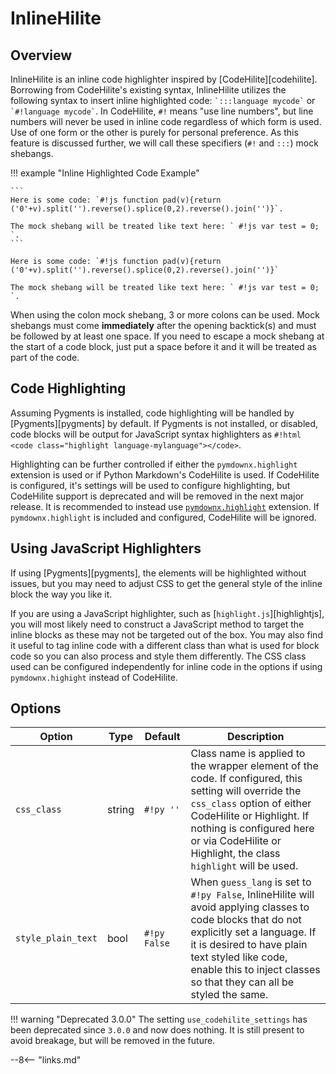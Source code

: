 # InlineHilite

## Overview

InlineHilite is an inline code highlighter inspired by [CodeHilite][codehilite]. Borrowing from CodeHilite's existing syntax, InlineHilite utilizes the following syntax to insert inline highlighted code: `` `:::language mycode` `` or `` `#!language mycode` ``.  In CodeHilite, ` #! ` means "use line numbers", but line numbers will never be used in inline code regardless of which form is used. Use of one form or the other is purely for personal preference. As this feature is discussed further, we will call these specifiers (` #! ` and ` ::: `) mock shebangs.

!!! example "Inline Highlighted Code Example"

    ```
    Here is some code: `#!js function pad(v){return ('0'+v).split('').reverse().splice(0,2).reverse().join('')}`.

    The mock shebang will be treated like text here: ` #!js var test = 0; `.
    ```

    Here is some code: `#!js function pad(v){return ('0'+v).split('').reverse().splice(0,2).reverse().join('')}`

    The mock shebang will be treated like text here: ` #!js var test = 0; `.

When using the colon mock shebang, 3 or more colons can be used.  Mock shebangs must come **immediately** after the opening backtick(s) and must be followed by at least one space.  If you need to escape a mock shebang at the start of a code block, just put a space before it and it will be treated as part of the code.

## Code Highlighting

Assuming Pygments is installed, code highlighting will be handled by [Pygments][pygments] by default. If Pygments is not installed, or disabled, code blocks will be output for JavaScript syntax highlighters as `#!html <code class="highlight language-mylanguage"></code>`.

Highlighting can be further controlled if either the `pymdownx.highlight` extension is used or if Python Markdown's CodeHilite is used. If CodeHilite is configured, it's settings will be used to configure highlighting, but CodeHilite support is deprecated and will be removed in the next major release. It is recommended to instead use [`pymdownx.highlight`](./highlight.md) extension. If `pymdownx.highlight` is included and configured, CodeHilite will be ignored.

## Using JavaScript Highlighters

If using [Pygments][pygments], the elements will be highlighted without issues, but you may need to adjust CSS to get the general style of the inline block the way you like it.

If you are using a JavaScript highlighter, such as [`highlight.js`][highlightjs], you will most likely need to construct a JavaScript method to target the inline blocks as these may not be targeted out of the box. You may also find it useful to tag inline code with a different class than what is used for block code so you can also process and style them differently. The CSS class used can be configured independently for inline code in the options if using `pymdownx.highight` instead of CodeHilite.

## Options

Option                    | Type   | Default      | Description
------------------------- | ------ | ------------ | -----------
`css_class`               | string | `#!py ''`    | Class name is applied to the wrapper element of the code. If configured, this setting will override the `css_class` option of either CodeHilite or Highlight. If nothing is configured here or via CodeHilite or Highlight, the class `highlight` will be used.
`style_plain_text`        | bool   | `#!py False` | When `guess_lang` is set to `#!py False`, InlineHilite will avoid applying classes to code blocks that do not explicitly set a language. If it is desired to have plain text styled like code, enable this to inject classes so that they can all be styled the same.

!!! warning "Deprecated 3.0.0"
    The setting `use_codehilite_settings` has been deprecated since `3.0.0` and now does nothing. It is still present to avoid breakage, but will be removed in the future.

--8<-- "links.md"
